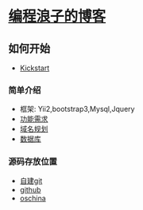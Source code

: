 [编程浪子的博客](http://www.54php.cn)
==========
## 如何开始
* [Kickstart](/docs/kickstart.md)

### 简单介绍
* 框架: Yii2,bootstrap3,Mysql,Jquery
* [功能需求](/docs/prd.md)
* [域名规划](/docs/domain.md)
* [数据库](/docs/mysql.md)

### 源码存放位置
* [自建git](https://git.home.54php.cn:4443/my/dream)
* [github](https://github.com/apanly/dream)
* [oschina](https://gitee.com/apanly/dream)

